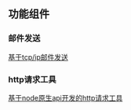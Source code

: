 ## 功能组件
### 邮件发送
[基于tcp/ip邮件发送](./okgoes-email/README.md)
### http请求工具
[基于node原生api开发的http请求工具](./okgoes-http/README.md)